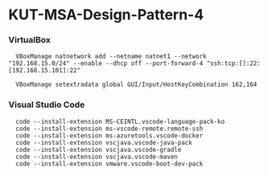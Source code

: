 # KUT-MSA-Design-Pattern-4

### VirtualBox 

      VBoxManage natnetwork add --netname natnet1 --network "192.168.15.0/24" --enable --dhcp off --port-forward-4 "ssh:tcp:[]:22:[192.168.15.101]:22"
      
      VBoxManage setextradata global GUI/Input/HostKeyCombination 162,164

### Visual Studio Code

      code --install-extension MS-CEINTL.vscode-language-pack-ko
      code --install-extension ms-vscode-remote.remote-ssh
      code --install-extension ms-azuretools.vscode-docker
      code --install-extension vscjava.vscode-java-pack
      code --install-extension vscjava.vscode-gradle
      code --install-extension vscjava.vscode-maven
      code --install-extension vmware.vscode-boot-dev-pack
